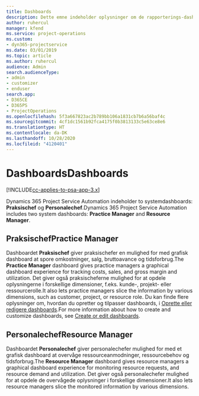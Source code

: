 ```yaml
---
title: Dashboards
description: Dette emne indeholder oplysninger om de rapporterings-dashboards, der findes i Dynamics 365 Project Service Automation.
author: ruhercul
manager: kfend
ms.service: project-operations
ms.custom:
- dyn365-projectservice
ms.date: 03/01/2019
ms.topic: article
ms.author: ruhercul
audience: Admin
search.audienceType:
- admin
- customizer
- enduser
search.app:
- D365CE
- D365PS
- ProjectOperations
ms.openlocfilehash: 5f3a667823ac2b789bb106a1831cb7b6a56baf4c
ms.sourcegitcommit: 4cf1dc1561b92fca4175f0b3813133c5e63ce8e6
ms.translationtype: HT
ms.contentlocale: da-DK
ms.lasthandoff: 10/28/2020
ms.locfileid: "4120401"
---
```

# <a name="dashboards"></a><span data-ttu-id="ee364-103">Dashboards</span><span class="sxs-lookup"><span data-stu-id="ee364-103">Dashboards</span></span>

[!INCLUDE[cc-applies-to-psa-app-3.x](../includes/cc-applies-to-psa-app-3x.md)]

<span data-ttu-id="ee364-104">Dynamics 365 Project Service Automation indeholder to systemdashboards: **Praksischef** og **Personalechef**.</span><span class="sxs-lookup"><span data-stu-id="ee364-104">Dynamics 365 Project Service Automation includes two system dashboards: **Practice Manager** and **Resource Manager**.</span></span>

## <a name="practice-manager"></a><span data-ttu-id="ee364-105">Praksischef</span><span class="sxs-lookup"><span data-stu-id="ee364-105">Practice Manager</span></span> 

<span data-ttu-id="ee364-106">Dashboardet **Praksischef** giver praksischefer en mulighed for med grafisk dashboard at spore omkostninger, salg, bruttoavance og tidsforbrug.</span><span class="sxs-lookup"><span data-stu-id="ee364-106">The **Practice Manager** dashboard gives practice managers a graphical dashboard experience for tracking costs, sales, and gross margin and utilization.</span></span> <span data-ttu-id="ee364-107">Det giver også praksischeferne mulighed for at opdele oplysningerne i forskellige dimensioner, f.eks. kunde-, projekt- eller ressourcerolle.</span><span class="sxs-lookup"><span data-stu-id="ee364-107">It also lets practice managers slice the information by various dimensions, such as customer, project, or resource role.</span></span> <span data-ttu-id="ee364-108">Du kan finde flere oplysninger om, hvordan du opretter og tilpasser dashboards, i [Oprette eller redigere dashboards](https://docs.microsoft.com/dynamics365/customerengagement/on-premises/customize/create-edit-dashboards).</span><span class="sxs-lookup"><span data-stu-id="ee364-108">For more information about how to create and customize dashboards, see [Create or edit dashboards](https://docs.microsoft.com/dynamics365/customerengagement/on-premises/customize/create-edit-dashboards).</span></span>

## <a name="resource-manager"></a><span data-ttu-id="ee364-109">Personalechef</span><span class="sxs-lookup"><span data-stu-id="ee364-109">Resource Manager</span></span> 

<span data-ttu-id="ee364-110">Dashboardet **Personalechef** giver personalechefer mulighed for med et grafisk dashboard at overvåge ressourceanmodninger, ressourcebehov og tidsforbrug.</span><span class="sxs-lookup"><span data-stu-id="ee364-110">The **Resource Manager** dashboard gives resource managers a graphical dashboard experience for monitoring resource requests, and resource demand and utilization.</span></span> <span data-ttu-id="ee364-111">Det giver også personalechefer mulighed for at opdele de overvågede oplysninger i forskellige dimensioner.</span><span class="sxs-lookup"><span data-stu-id="ee364-111">It also lets resource managers slice the monitored information by various dimensions.</span></span>
